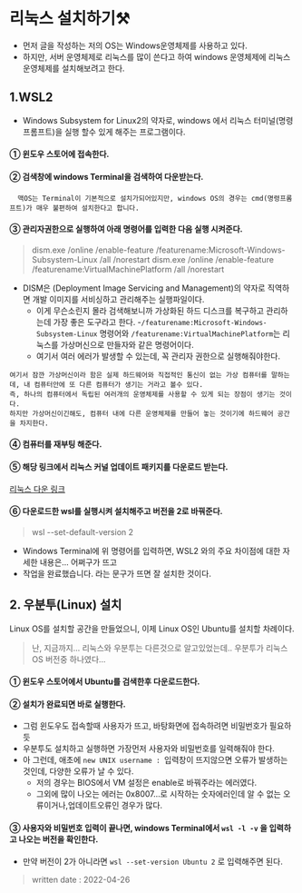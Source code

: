 # 리눅스 설치하기⚒
 - 먼저 글을 작성하는 저의 OS는 Windows운영체제를 사용하고 있다. 
 - 하지만, 서버 운영체제로 리눅스를 많이 쓴다고 하여 windows 운영체제에 리눅스 운영체제를 설치해보려고 한다. 

## 1.WSL2 
 - Windows Subsystem for Linux2의 약자로, windows 에서 리눅스 터미널(명령프롬프트)을 실행 할수 있게 해주는 프로그램이다.

#### ① 윈도우 스토어에 접속한다.
#### ② 검색창에 windows Terminal을 검색하여 다운받는다. 
      맥OS는 Terminal이 기본적으로 설치가되어있지만, windows OS의 경우는 cmd(명령프롬프트)가 매우 불편하여 설치한다고 합니다.

#### ③ 관리자권한으로 실행하여 아래 명령어를 입력한 다음 실행 시켜준다.
 > dism.exe /online /enable-feature /featurename:Microsoft-Windows-Subsystem-Linux /all /norestart
 > dism.exe /online /enable-feature /featurename:VirtualMachinePlatform /all /norestart
 > 
  - DISM은 (Deployment Image Servicing and Management)의 약자로 직역하면 개발 이미지를 서비싱하고 관리해주는 실행파일이다.
      - 이게 무슨소린지 몰라 검색해보니까 가상화된 하드 디스크를 복구하고 관리하는데 가장 좋은 도구라고 한다.
  -`/featurename:Microsoft-Windows-Subsystem-Linux` 명령어와  `/featurename:VirtualMachinePlatform`는 리눅스를 가상머신으로 만들자와 같은 명령어이다.
      - 여기서 여러 에러가 발생할 수 있는데, 꼭 관리자 권한으로 실행해줘야한다.   
      
`여기서 잠깐 가상머신이라 함은 실제 하드웨어와 직접적인 통신이 없는 가상 컴퓨터를 말하는데, 내 컴퓨터안에 또 다른 컴퓨터가 생기는 거라고 볼수 있다.`     
`즉, 하나의 컴퓨터에서 독립된 여러개의 운영체제를 사용할 수 있게 되는 장점이 생기는 것이다.`     
`하지만 가상머신이긴해도, 컴퓨터 내에 다른 운영체제를 만들어 놓는 것이기에 하드웨어 공간을 차지한다.`
#### ④ 컴퓨터를 재부팅 해준다.

#### ⑤ 해당 링크에서 리눅스 커널 업데이트 패키지를 다운로드 받는다.
[리눅스 다운 링크](https://docs.microsoft.com/ko-kr/windows/wsl/install-manual)
#### ⑥ 다운로드한 wsl를 실행시켜 설치해주고 버전을 2로 바꿔준다. 
> wsl --set-default-version 2
 - Windows Terminal에 위 명령어를 입력하면, WSL2 와의 주요 차이점에 대한 자세한 내용은... 어쩌구가 뜨고
 - 작업을 완료했습니다. 라는 문구가 뜨면 잘 설치한 것이다. 
 
 
## 2. 우분투(Linux) 설치
Linux OS를 설치할 공간을 만들었으니, 이제 Linux OS인 Ubuntu를 설치할 차례이다. 
 > 난, 지금까지... 리눅스와 우분투는 다른것으로 알고있었는데.. 우분투가 리눅스 OS 버전중 하나였다...
 
#### ① 윈도우 스토어에서 Ubuntu를 검색한후 다운로드한다. 
#### ② 설치가 완료되면 바로 실행한다. 
 - 그럼 윈도우도 접속할때 사용자가 뜨고, 바탕화면에 접속하려면 비밀번호가 필요하듯
 - 우분투도 설치하고 실행하면 가장먼저 사용자와 비밀번호를 일력해줘야 한다.
 - 아 그런데, 애초에 `new UNIX username : `입력창이 뜨지않으면 오류가 발생하는 것인데, 다양한 오류가 날 수 있다.
    - 저의 경우는 BIOS에서 VM 설정은 enable로 바꿔주라는 에러였다. 
    - 그외에 많이 나오는 에러는 0x8007...로 시작하는 숫자에러인데 알 수 없는 오류이거나,업데이트오류인 경우가 많다.
 
#### ③ 사용자와 비밀번호 입력이 끝나면, windows Terminal에서 `wsl -l -v` 을 입력하고 나오는 버전을 확인한다. 
  - 만약 버전이 2가 아니라면 `wsl --set-version Ubuntu 2` 로 입력해주면 된다.
 
 
 
 
> written date : 2022-04-26

